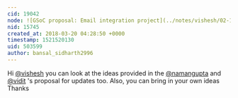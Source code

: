 ```yaml
---
cid: 19042
node: ![GSoC proposal: Email integration project](../notes/vishesh/02-16-2018/email-integration-project)
nid: 15745
created_at: 2018-03-20 04:28:50 +0000
timestamp: 1521520130
uid: 503599
author: bansal_sidharth2996
---
```


Hi [@vishesh](/profile/vishesh) you can look at the ideas provided in the [@namangupta](/profile/namangupta) and [@vidit](/profile/vidit) 's proposal for updates too. Also, you can bring in your own ideas
Thanks